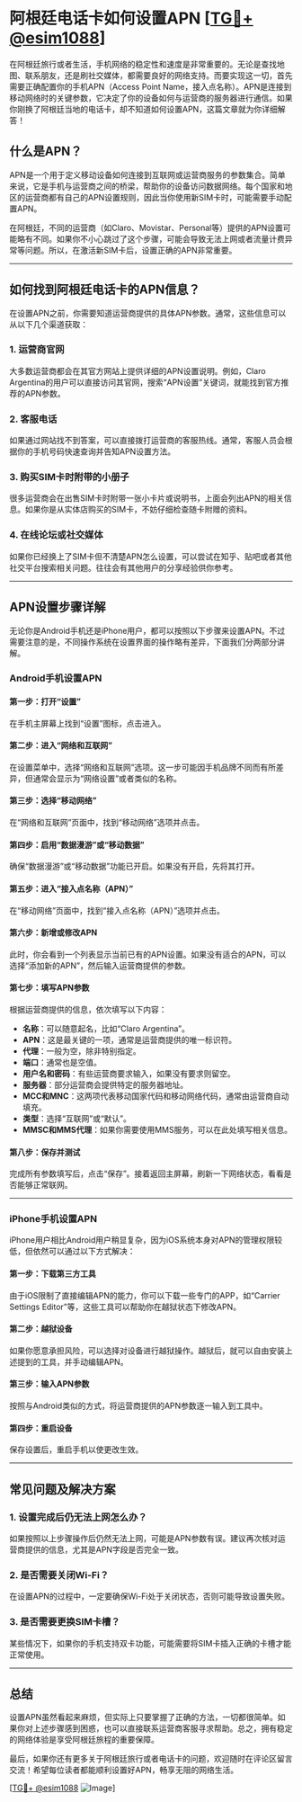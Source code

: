 # 阿根廷电话卡如何设置APN [[TG💪+ @esim1088](https://t.me/s/esim1088)]

在阿根廷旅行或者生活，手机网络的稳定性和速度是非常重要的。无论是查找地图、联系朋友，还是刷社交媒体，都需要良好的网络支持。而要实现这一切，首先需要正确配置你的手机APN（Access Point Name，接入点名称）。APN是连接到移动网络时的关键参数，它决定了你的设备如何与运营商的服务器进行通信。如果你刚换了阿根廷当地的电话卡，却不知道如何设置APN，这篇文章就为你详细解答！

## 什么是APN？

APN是一个用于定义移动设备如何连接到互联网或运营商服务的参数集合。简单来说，它是手机与运营商之间的桥梁，帮助你的设备访问数据网络。每个国家和地区的运营商都有自己的APN设置规则，因此当你使用新SIM卡时，可能需要手动配置APN。

在阿根廷，不同的运营商（如Claro、Movistar、Personal等）提供的APN设置可能略有不同。如果你不小心跳过了这个步骤，可能会导致无法上网或者流量计费异常等问题。所以，在激活新SIM卡后，设置正确的APN非常重要。

---

## 如何找到阿根廷电话卡的APN信息？

在设置APN之前，你需要知道运营商提供的具体APN参数。通常，这些信息可以从以下几个渠道获取：

### 1. **运营商官网**
大多数运营商都会在其官方网站上提供详细的APN设置说明。例如，Claro Argentina的用户可以直接访问其官网，搜索“APN设置”关键词，就能找到官方推荐的APN参数。

### 2. **客服电话**
如果通过网站找不到答案，可以直接拨打运营商的客服热线。通常，客服人员会根据你的手机号码快速查询并告知APN设置方法。

### 3. **购买SIM卡时附带的小册子**
很多运营商会在出售SIM卡时附带一张小卡片或说明书，上面会列出APN的相关信息。如果你是从实体店购买的SIM卡，不妨仔细检查随卡附赠的资料。

### 4. **在线论坛或社交媒体**
如果你已经换上了SIM卡但不清楚APN怎么设置，可以尝试在知乎、贴吧或者其他社交平台搜索相关问题。往往会有其他用户的分享经验供你参考。

---

## APN设置步骤详解

无论你是Android手机还是iPhone用户，都可以按照以下步骤来设置APN。不过需要注意的是，不同操作系统在设置界面的操作略有差异，下面我们分两部分讲解。

### Android手机设置APN

#### 第一步：打开“设置”
在手机主屏幕上找到“设置”图标，点击进入。

#### 第二步：进入“网络和互联网”
在设置菜单中，选择“网络和互联网”选项。这一步可能因手机品牌不同而有所差异，但通常会显示为“网络设置”或者类似的名称。

#### 第三步：选择“移动网络”
在“网络和互联网”页面中，找到“移动网络”选项并点击。

#### 第四步：启用“数据漫游”或“移动数据”
确保“数据漫游”或“移动数据”功能已开启。如果没有开启，先将其打开。

#### 第五步：进入“接入点名称（APN）”
在“移动网络”页面中，找到“接入点名称（APN）”选项并点击。

#### 第六步：新增或修改APN
此时，你会看到一个列表显示当前已有的APN设置。如果没有适合的APN，可以选择“添加新的APN”，然后输入运营商提供的参数。

#### 第七步：填写APN参数
根据运营商提供的信息，依次填写以下内容：
- **名称**：可以随意起名，比如“Claro Argentina”。
- **APN**：这是最关键的一项，通常是运营商提供的唯一标识符。
- **代理**：一般为空，除非特别指定。
- **端口**：通常也是空值。
- **用户名和密码**：有些运营商要求输入，如果没有要求则留空。
- **服务器**：部分运营商会提供特定的服务器地址。
- **MCC和MNC**：这两项代表移动国家代码和移动网络代码，通常由运营商自动填充。
- **类型**：选择“互联网”或“默认”。
- **MMSC和MMS代理**：如果你需要使用MMS服务，可以在此处填写相关信息。

#### 第八步：保存并测试
完成所有参数填写后，点击“保存”。接着返回主屏幕，刷新一下网络状态，看看是否能够正常联网。

---

### iPhone手机设置APN

iPhone用户相比Android用户稍显复杂，因为iOS系统本身对APN的管理权限较低，但依然可以通过以下方式解决：

#### 第一步：下载第三方工具
由于iOS限制了直接编辑APN的能力，你可以下载一些专门的APP，如“Carrier Settings Editor”等，这些工具可以帮助你在越狱状态下修改APN。

#### 第二步：越狱设备
如果你愿意承担风险，可以选择对设备进行越狱操作。越狱后，就可以自由安装上述提到的工具，并手动编辑APN。

#### 第三步：输入APN参数
按照与Android类似的方式，将运营商提供的APN参数逐一输入到工具中。

#### 第四步：重启设备
保存设置后，重启手机以使更改生效。

---

## 常见问题及解决方案

### 1. 设置完成后仍无法上网怎么办？
如果按照以上步骤操作后仍然无法上网，可能是APN参数有误。建议再次核对运营商提供的信息，尤其是APN字段是否完全一致。

### 2. 是否需要关闭Wi-Fi？
在设置APN的过程中，一定要确保Wi-Fi处于关闭状态，否则可能导致设置失败。

### 3. 是否需要更换SIM卡槽？
某些情况下，如果你的手机支持双卡功能，可能需要将SIM卡插入正确的卡槽才能正常使用。

---

## 总结

设置APN虽然看起来麻烦，但实际上只要掌握了正确的方法，一切都很简单。如果你对上述步骤感到困惑，也可以直接联系运营商客服寻求帮助。总之，拥有稳定的网络体验是享受阿根廷旅程的重要保障。

最后，如果你还有更多关于阿根廷旅行或者电话卡的问题，欢迎随时在评论区留言交流！希望每位读者都能顺利设置好APN，畅享无阻的网络生活。

[[TG💪+ @esim1088](https://t.me/s/esim1088) ![Image](https://i.postimg.cc/4NQfJmqS/Snipaste-2025-05-13-00-14-12.png)]